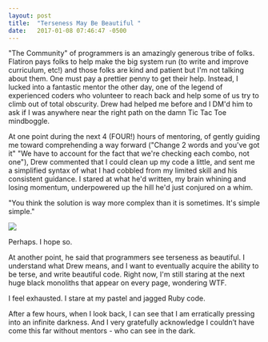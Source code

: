 ```yaml
---
layout: post
title:  "Terseness May Be Beautiful "
date:   2017-01-08 07:46:47 -0500
---
```



"The Community" of programmers is an amazingly generous tribe of folks.  Flatiron pays folks to help make the big system run (to write and improve curriculum, etc!) and those folks are kind and patient but I'm not talking about them.  One must pay a prettier penny to get their help.  Instead, I lucked into a fantastic mentor the other day, one of the legend of experienced coders who volunteer to reach back and help some of us try to climb out of total obscurity.  Drew had helped me before and I DM'd him to ask if I was anywhere near the right path on the damn Tic Tac Toe mindboggle.  

At one point during the next 4 (FOUR!) hours of mentoring, of gently guiding me toward comprehending a way forward ("Change 2 words and you've got it" "We have to account for the fact that we're checking each combo, not one"), Drew commented that I could clean up my code a little, and sent me a simplified syntax of what I had cobbled from my limited skill and his consistent guidance.  I stared at what he'd written, my brain whining and losing momentum, underpowered up the hill he'd just conjured on a whim.

"You think the solution is way more complex than it is sometimes. It's simple simple."

![](http://i.imgur.com/PVHC1qu.gif)

Perhaps.  I hope so.  

At another point, he said that programmers see terseness as beautiful.  I understand what Drew means, and I want to eventually acquire the ability to be terse, and write beautiful code.  Right now, I'm still staring at the next huge black monoliths that appear on every page, wondering WTF.  

I feel exhausted.  I stare at my pastel and jagged Ruby code. 

After a few hours, when I look back, I can see that I am erratically pressing into an infinite darkness. And I very gratefully acknowledge I couldn’t have come this far without mentors - who can see in the dark.
